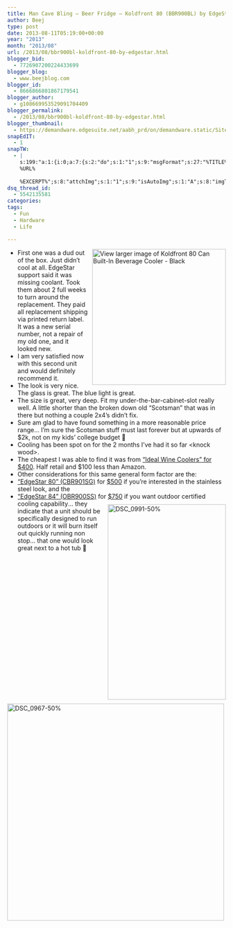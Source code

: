 ```yaml
---
title: Man Cave Bling – Beer Fridge – Koldfront 80 (BBR900BL) by EdgeStar
author: Beej
type: post
date: 2013-08-11T05:19:00+00:00
year: "2013"
month: "2013/08"
url: /2013/08/bbr900bl-koldfront-80-by-edgestar.html
blogger_bid:
  - 7726907200224433699
blogger_blog:
  - www.beejblog.com
blogger_id:
  - 8666866801867179541
blogger_author:
  - g108669953529091704409
blogger_permalink:
  - /2013/08/bbr900bl-koldfront-80-by-edgestar.html
blogger_thumbnail:
  - https://demandware.edgesuite.net/aabh_prd/on/demandware.static/Sites-ES-Site/Sites-EdgeStar/default/v1375862139810/products/viewlarger/BBR900BL_vl1.jpg
snapEdIT:
  - 1
snapTW:
  - |
    s:199:"a:1:{i:0;a:7:{s:2:"do";s:1:"1";s:9:"msgFormat";s:27:"%TITLE%
    %URL%
    
    %EXCERPT%";s:8:"attchImg";s:1:"1";s:9:"isAutoImg";s:1:"A";s:8:"imgToUse";s:0:"";s:9:"isAutoURL";s:1:"A";s:8:"urlToUse";s:0:"";}}";
dsq_thread_id:
  - 5542135581
categories:
tags:
  - Fun
  - Hardware
  - Life

---
```


<a href="https://www.edgestar.com/koldfront-bbr900bl-80-can-beverage-cooler/BBR900.html?term=BBR900BL" target="_blank"><img title="View larger image of Koldfront 80 Can Built-In Beverage Cooler - Black" style="border-left-width: 0px; border-right-width: 0px; background-image: none; border-bottom-width: 0px; float: right; padding-top: 0px; padding-left: 0px; margin: 0px 0px 0px 10px; display: inline; padding-right: 0px; border-top-width: 0px" border="0" alt="View larger image of Koldfront 80 Can Built-In Beverage Cooler - Black" align="right" src="https://user-images.githubusercontent.com/6301228/45936451-7b8c5380-bf6b-11e8-87fd-bcb41f4a48d1.png" width="308" height="313" /></a>

  * First one was a dud out of the box. Just didn’t cool at all. EdgeStar support said it was missing coolant. Took them about 2 full weeks to turn around the replacement. They paid all replacement shipping via printed return label. It was a new serial number, not a repair of my old one, and it looked new. 
* I am very satisfied now with this second unit and would definitely recommend it. 
* The look is very nice. The glass is great. The blue light is great. 
* The size is great, very deep. Fit my under-the-bar-cabinet-slot really well. A little shorter than the broken down old “Scotsman” that was in there but nothing a couple 2x4’s didn’t fix. 
* Sure am glad to have found something in a more reasonable price range… I’m sure the Scotsman stuff must last forever but at upwards of $2k, not on my kids’ college budget 🙂
* Cooling has been spot on for the 2 months I’ve had it so far &lt;knock wood&gt;.
* The cheapest I was able to find it was from <a href="https://www.idealwinecoolers.com/product/BBR900BL_Koldfront-80-Can-Black-Built-In-Locking-Beverage-Cooler" target="_blank">“Ideal Wine Coolers” for $400</a>. Half retail and $100 less than Amazon. 
* Other considerations for this same general form factor are the: 
* <a href="https://www.idealwinecoolers.com/product/CBR901SG_EdgeStar-94-Can-Silver-Trim-Built-In-Locking-Beverage-Cooler" target="_blank">“EdgeStar 80” (CBR901SG)</a> for <a href="https://www.idealwinecoolers.com/product/CBR901SG_EdgeStar-94-Can-Silver-Trim-Built-In-Locking-Beverage-Cooler" target="_blank">$500</a> if you’re interested in the stainless steel look, and the 
* <a href="https://www.idealwinecoolers.com/product/OBR900SS_Edgestar-84-Can-Glass-Door-Outdoor-Stainless-Beverage-Cooler" target="_blank">“EdgeStar 84” (OBR900SS)</a> for <a href="https://www.idealwinecoolers.com/product/OBR900SS_Edgestar-84-Can-Glass-Door-Outdoor-Stainless-Beverage-Cooler" target="_blank">$750</a> if you want outdoor certified cooling capability[<img title="DSC_0991-50%" style="border-left-width: 0px; border-right-width: 0px; background-image: none; border-bottom-width: 0px; float: right; padding-top: 0px; padding-left: 0px; margin: 10px 0px 0px 10px; display: inline; padding-right: 0px; border-top-width: 0px" border="0" alt="DSC_0991-50%" align="right" src="https://lh5.ggpht.com/-xX8mJpX2V0s/UgclR_CqpXI/AAAAAAAAFUU/p-IbYLghDv4/DSC_0991-50%252525_thumb%25255B5%25255D.jpg?imgmax=800" width="272" height="450" />][1]… they indicate that a unit should be specifically designed to run outdoors or it will burn itself out quickly running non stop… that one would look great next to a hot tub 🙂</ul> 

[<img title="DSC_0967-50%" style="border-left-width: 0px; border-right-width: 0px; background-image: none; border-bottom-width: 0px; padding-top: 0px; padding-left: 0px; margin: 9px 0px 0px; display: inline; padding-right: 0px; border-top-width: 0px" border="0" alt="DSC_0967-50%" src="https://user-images.githubusercontent.com/6301228/45936469-c5753980-bf6b-11e8-81ed-435f6dbe69bb.png" width="500" />][2]

 [1]: https://lh3.ggpht.com/-JhGn938ZGCo/UgclRZhW9QI/AAAAAAAAFUM/fmE2K3tnk54/s1600-h/DSC_0991-50%252525%25255B7%25255D.jpg
 [2]: https://lh6.ggpht.com/-gxAUjl1kPXE/UgclSVxZY7I/AAAAAAAAFUc/1iGd2E35W18/s1600-h/DSC_0967-50%252525%25255B5%25255D.jpg